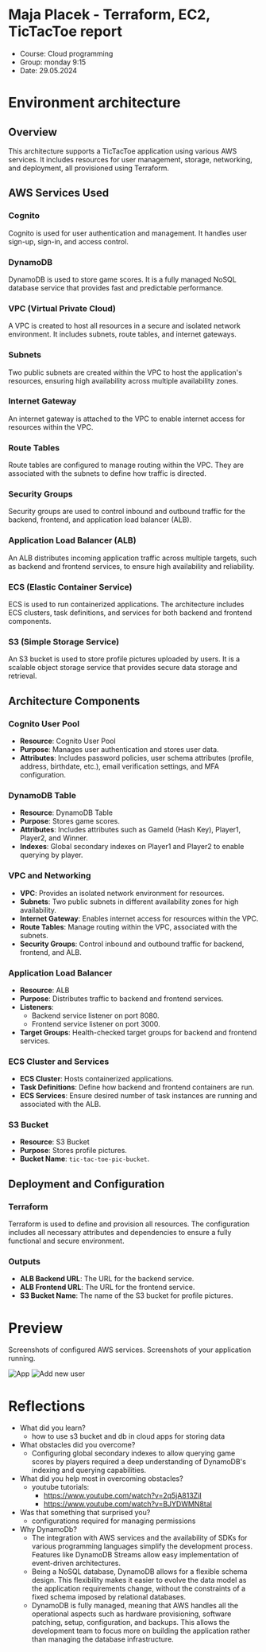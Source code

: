 # Maja Placek - Terraform, EC2, TicTacToe report

- Course: Cloud programming
- Group: monday 9:15
- Date: 29.05.2024

# Environment architecture

## Overview

This architecture supports a TicTacToe application using various AWS services. It includes resources for user management, storage, networking, and deployment, all provisioned using Terraform.

## AWS Services Used

### Cognito
Cognito is used for user authentication and management. It handles user sign-up, sign-in, and access control.

### DynamoDB
DynamoDB is used to store game scores. It is a fully managed NoSQL database service that provides fast and predictable performance.

### VPC (Virtual Private Cloud)
A VPC is created to host all resources in a secure and isolated network environment. It includes subnets, route tables, and internet gateways.

### Subnets
Two public subnets are created within the VPC to host the application's resources, ensuring high availability across multiple availability zones.

### Internet Gateway
An internet gateway is attached to the VPC to enable internet access for resources within the VPC.

### Route Tables
Route tables are configured to manage routing within the VPC. They are associated with the subnets to define how traffic is directed.

### Security Groups
Security groups are used to control inbound and outbound traffic for the backend, frontend, and application load balancer (ALB).

### Application Load Balancer (ALB)
An ALB distributes incoming application traffic across multiple targets, such as backend and frontend services, to ensure high availability and reliability.

### ECS (Elastic Container Service)
ECS is used to run containerized applications. The architecture includes ECS clusters, task definitions, and services for both backend and frontend components.

### S3 (Simple Storage Service)
An S3 bucket is used to store profile pictures uploaded by users. It is a scalable object storage service that provides secure data storage and retrieval.

## Architecture Components

### Cognito User Pool
- **Resource**: Cognito User Pool
- **Purpose**: Manages user authentication and stores user data.
- **Attributes**: Includes password policies, user schema attributes (profile, address, birthdate, etc.), email verification settings, and MFA configuration.

### DynamoDB Table
- **Resource**: DynamoDB Table
- **Purpose**: Stores game scores.
- **Attributes**: Includes attributes such as GameId (Hash Key), Player1, Player2, and Winner.
- **Indexes**: Global secondary indexes on Player1 and Player2 to enable querying by player.

### VPC and Networking
- **VPC**: Provides an isolated network environment for resources.
- **Subnets**: Two public subnets in different availability zones for high availability.
- **Internet Gateway**: Enables internet access for resources within the VPC.
- **Route Tables**: Manage routing within the VPC, associated with the subnets.
- **Security Groups**: Control inbound and outbound traffic for backend, frontend, and ALB.

### Application Load Balancer
- **Resource**: ALB
- **Purpose**: Distributes traffic to backend and frontend services.
- **Listeners**: 
  - Backend service listener on port 8080.
  - Frontend service listener on port 3000.
- **Target Groups**: Health-checked target groups for backend and frontend services.

### ECS Cluster and Services
- **ECS Cluster**: Hosts containerized applications.
- **Task Definitions**: Define how backend and frontend containers are run.
- **ECS Services**: Ensure desired number of task instances are running and associated with the ALB.

### S3 Bucket
- **Resource**: S3 Bucket
- **Purpose**: Stores profile pictures.
- **Bucket Name**: `tic-tac-toe-pic-bucket`.

## Deployment and Configuration

### Terraform
Terraform is used to define and provision all resources. The configuration includes all necessary attributes and dependencies to ensure a fully functional and secure environment.

### Outputs
- **ALB Backend URL**: The URL for the backend service.
- **ALB Frontend URL**: The URL for the frontend service.
- **S3 Bucket Name**: The name of the S3 bucket for profile pictures.

# Preview

Screenshots of configured AWS services. Screenshots of your application running.

![App](img/img_01.jpg)
![Add new user](img/add_new_use.jpg)

# Reflections

- What did you learn?
  - how to use s3 bucket and db in cloud apps for storing data
- What obstacles did you overcome?
  - Configuring global secondary indexes to allow querying game scores by players required a deep understanding of DynamoDB's indexing and querying capabilities.
- What did you help most in overcoming obstacles?
  - youtube tutorials:
    - https://www.youtube.com/watch?v=2q5jA813ZiI
    - https://www.youtube.com/watch?v=BJYDWMN8taI
- Was that something that surprised you?
  - configurations required for managing permissions
- Why DynamoDb?
    - The integration with AWS services and the availability of SDKs for various programming languages simplify the development process. Features like DynamoDB Streams allow easy implementation of event-driven architectures.
    - Being a NoSQL database, DynamoDB allows for a flexible schema design. This flexibility makes it easier to evolve the data model as the application requirements change, without the constraints of a fixed schema imposed by relational databases.
    - DynamoDB is fully managed, meaning that AWS handles all the operational aspects such as hardware provisioning, software patching, setup, configuration, and backups. This allows the development team to focus more on building the application rather than managing the database infrastructure.
